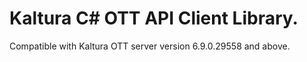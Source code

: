 # Kaltura C# OTT API Client Library.
Compatible with Kaltura OTT server version 6.9.0.29558 and above.

